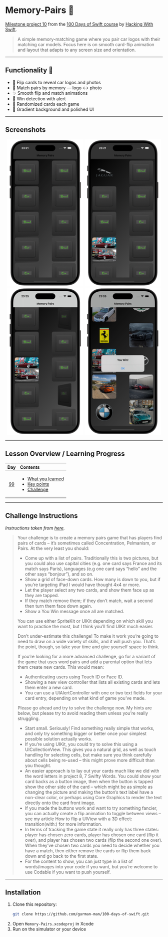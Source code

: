 # Memory-Pairs 🎴

[Milestone project 10](https://www.hackingwithswift.com/100/99) from the [100 Days of Swift course](https://www.hackingwithswift.com/100) by [Hacking With Swift](https://www.hackingwithswift.com/).

>A simple memory-matching game where you pair car logos with their matching car models. Focus here is on smooth card-flip animation and layout that adapts to any screen size and orientation.

---

## Functionality 🧩

- 🎴 Flip cards to reveal car logos and photos  
- 🧠 Match pairs by memory — logo ↔ photo  
- ✨ Smooth flip and match animations  
- 🏁 Win detection with alert  
- 🔀 Randomized cards each game  
- 🎨 Gradient background and polished UI

---

## Screenshots

<div align="center">
  <img src="./Screenshots/1.png" alt="Main screen" width="244">
  <img src="./Screenshots/2.png" alt="Match pair" width="244">
  <img src="./Screenshots/3.png" alt="Flip cards" width="244">
  <img src="./Screenshots/4.png" alt="Alert win" width="244">
</div>

---

## Lesson Overview / Learning Progress

|                      Day                      | Contents                                                                                                                                                                                                          |
|:---------------------------------------------:|:------------------------------------------------------------------------------------------------------------------------------------------------------------------------------------------------------------------|
| [99](https://www.hackingwithswift.com/100/99) | <ul><li>[What you learned](https://www.hackingwithswift.com/guide/11/1)</li><li>[Key points](https://www.hackingwithswift.com/guide/11/2)</li><li>[Challenge](https://www.hackingwithswift.com/guide/11/3)</li></ul> |

---

## Challenge Instructions

*Instructions taken from [here](https://www.hackingwithswift.com/guide/11/3/challenge).*

>Your challenge is to create a memory pairs game that has players find pairs of cards – it’s sometimes called Concentration, Pelmanism, or Pairs. At the very least you should:
>
>- Come up with a list of pairs. Traditionally this is two pictures, but you could also use capital cities (e.g. one card says France and its match says Paris), languages (e.g one card says “hello” and the other says “bonjour”), and so on.
>- Show a grid of face-down cards. How many is down to you, but if you’re targeting iPad I would have thought 4x4 or more.
>- Let the player select any two cards, and show them face up as they are tapped.
>- If they match remove them; if they don’t match, wait a second then turn them face down again.
>- Show a You Win message once all are matched.
>
>You can use either SpriteKit or UIKit depending on which skill you want to practice the most, but I think you’ll find UIKit much easier.
>
>Don’t under-estimate this challenge! To make it work you’re going to need to draw on a wide variety of skills, and it will push you. That’s the point, though, so take your time and give yourself space to think.
>
>If you’re looking for a more advanced challenge, go for a variant of the game that uses word pairs and add a parental option that lets them create new cards. This would mean:
>
>- Authenticating users using Touch ID or Face ID.
>- Showing a new view controller that lists all existing cards and lets them enter a new card.
>- You can use a UIAlertController with one or two text fields for your card entry, depending on what kind of game you’ve made.
>
>Please go ahead and try to solve the challenge now. My hints are below, but please try to avoid reading them unless you’re really struggling.
>
>- Start small. Seriously! Find something really simple that works, and only try something bigger or better once your simplest possible solution actually works.
>- If you’re using UIKit, you could try to solve this using a UICollectionView. This gives you a natural grid, as well as touch handling for selecting cells, but make sure you think carefully about cells being re-used – this might prove more difficult than you thought.
>- An easier approach is to lay out your cards much like we did with the word letters in project 8, 7 Swifty Words. You could show your card backs as a button image, then when the button is tapped show the other side of the card – which might be as simple as changing the picture and making the button’s text label have a non-clear color, or perhaps using Core Graphics to render the text directly onto the card front image.
>- If you made the buttons work and want to try something fancier, you can actually create a flip animation to toggle between views – see my article How to flip a UIView with a 3D effect: transition(with:) for more information.
>- In terms of tracking the game state it really only has three states: player has chosen zero cards, player has chosen one card (flip it over), and player has chosen two cards (flip the second one over). When they’ve chosen two cards you need to decide whether you have a match, then either remove the cards or flip them back down and go back to the first state.
>- For the content to show, you can just type in a list of words/images into your code if you want, but you’re welcome to use Codable if you want to push yourself.

---

## Installation

1. Clone this repository:  
   ```bash
   git clone https://github.com/gurman-man/100-days-of-swift.git
   ```
2. Open `Memory-Pairs.xcodeproj` in Xcode
3. Run on the simulator or your device
